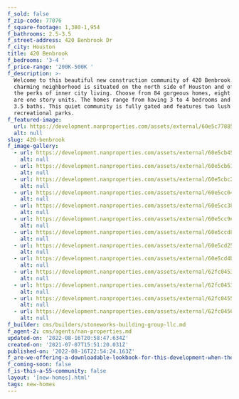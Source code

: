 ```yaml
---
f_sold: false
f_zip-code: 77076
f_square-footage: 1,380-1,954
f_bathrooms: 2.5-3.5
f_street-address: 420 Benbrook Dr
f_city: Houston
title: 420 Benbrook
f_bedrooms: '3-4 '
f_price-range: '200K-500K '
f_description: >-
  Welcome to this beautiful new construction community of 420 Benbrook. This
  charming neighborhood is situated on the north side of Houston and offers all
  the perks of inner city living. Choose from 84 gorgeous homes, eight of which
  are one story units. The homes range from having 3 to 4 bedrooms and 2.5 to
  3.5 baths. This quiet community is fully gated and features two lush
  recreational parks.
f_featured-image:
  url: https://development.nanproperties.com/assets/external/60e5c77885b099e3247ec8bb_aerial20view201201.jpg
  alt: null
slug: 420-benbrook
f_image-gallery:
  - url: https://development.nanproperties.com/assets/external/60e5cb45677660e774b158c8_house2001201.jpg
    alt: null
  - url: https://development.nanproperties.com/assets/external/60e5cb61c823a1b016a1e2b6_house2002201.jpg
    alt: null
  - url: https://development.nanproperties.com/assets/external/60e5cbc22267532bdab218c2_house2003201.jpg
    alt: null
  - url: https://development.nanproperties.com/assets/external/60e5cc04e5c4210c824d7a28_house2004201.jpg
    alt: null
  - url: https://development.nanproperties.com/assets/external/60e5cc3838c8e90dc20f5f11_house2005201.jpg
    alt: null
  - url: https://development.nanproperties.com/assets/external/60e5cc9ebd0aee8c87c90b4e_house2006201.jpg
    alt: null
  - url: https://development.nanproperties.com/assets/external/60e5ccd8bd0aee23dac924e7_house2007201.jpg
    alt: null
  - url: https://development.nanproperties.com/assets/external/60e5cd25494152396fe0f372_house2008201.jpg
    alt: null
  - url: https://development.nanproperties.com/assets/external/60e5cd4baa54ea49eae9875f_house2009201.jpg
    alt: null
  - url: https://development.nanproperties.com/assets/external/62fc0453db0073393dc39e8d_dji_0141.jpg
    alt: null
  - url: https://development.nanproperties.com/assets/external/62fc0453bec704aea48adcf9_dji_0140.jpg
    alt: null
  - url: https://development.nanproperties.com/assets/external/62fc04558044d170457e64a8_dji_0152.jpg
    alt: null
  - url: https://development.nanproperties.com/assets/external/62fc045613c44001130e1f30_dji_0147.jpg
    alt: null
f_builder: cms/builders/stoneworks-building-group-llc.md
f_agent-2: cms/agents/nan-properties.md
updated-on: '2022-08-16T20:58:47.634Z'
created-on: '2021-07-07T15:51:20.031Z'
published-on: '2022-08-16T22:54:24.163Z'
f_are-we-offering-a-downloadable-lookbook-for-this-development-when-they-submit-their-contact-info: false
f_coming-soon: false
f_is-this-a-55-community: false
layout: '[new-homes].html'
tags: new-homes
---
```



